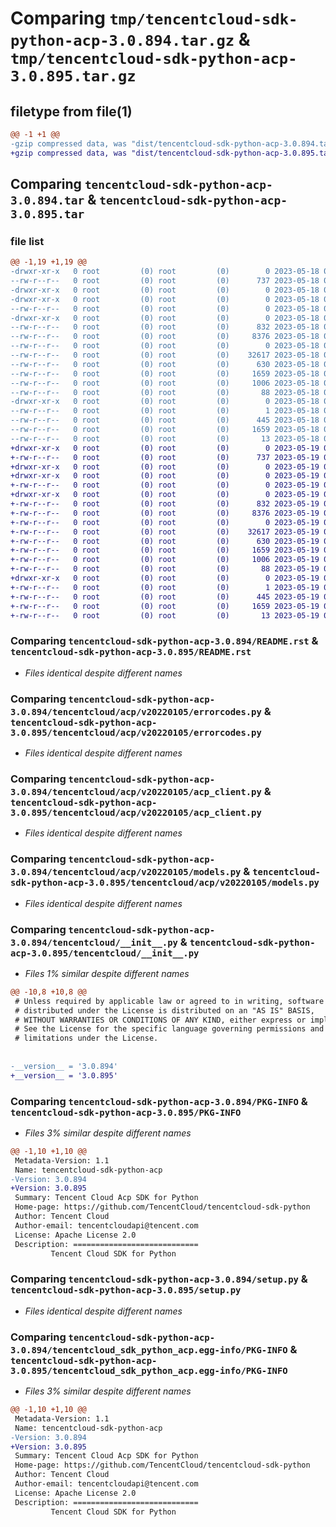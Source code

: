 # Comparing `tmp/tencentcloud-sdk-python-acp-3.0.894.tar.gz` & `tmp/tencentcloud-sdk-python-acp-3.0.895.tar.gz`

## filetype from file(1)

```diff
@@ -1 +1 @@
-gzip compressed data, was "dist/tencentcloud-sdk-python-acp-3.0.894.tar", last modified: Thu May 18 00:14:17 2023, max compression
+gzip compressed data, was "dist/tencentcloud-sdk-python-acp-3.0.895.tar", last modified: Fri May 19 02:39:58 2023, max compression
```

## Comparing `tencentcloud-sdk-python-acp-3.0.894.tar` & `tencentcloud-sdk-python-acp-3.0.895.tar`

### file list

```diff
@@ -1,19 +1,19 @@
-drwxr-xr-x   0 root         (0) root         (0)        0 2023-05-18 00:14:17.000000 tencentcloud-sdk-python-acp-3.0.894/
--rw-r--r--   0 root         (0) root         (0)      737 2023-05-18 00:14:17.000000 tencentcloud-sdk-python-acp-3.0.894/README.rst
-drwxr-xr-x   0 root         (0) root         (0)        0 2023-05-18 00:14:17.000000 tencentcloud-sdk-python-acp-3.0.894/tencentcloud/
-drwxr-xr-x   0 root         (0) root         (0)        0 2023-05-18 00:14:17.000000 tencentcloud-sdk-python-acp-3.0.894/tencentcloud/acp/
--rw-r--r--   0 root         (0) root         (0)        0 2023-05-18 00:14:17.000000 tencentcloud-sdk-python-acp-3.0.894/tencentcloud/acp/__init__.py
-drwxr-xr-x   0 root         (0) root         (0)        0 2023-05-18 00:14:17.000000 tencentcloud-sdk-python-acp-3.0.894/tencentcloud/acp/v20220105/
--rw-r--r--   0 root         (0) root         (0)      832 2023-05-18 00:14:17.000000 tencentcloud-sdk-python-acp-3.0.894/tencentcloud/acp/v20220105/errorcodes.py
--rw-r--r--   0 root         (0) root         (0)     8376 2023-05-18 00:14:17.000000 tencentcloud-sdk-python-acp-3.0.894/tencentcloud/acp/v20220105/acp_client.py
--rw-r--r--   0 root         (0) root         (0)        0 2023-05-18 00:14:17.000000 tencentcloud-sdk-python-acp-3.0.894/tencentcloud/acp/v20220105/__init__.py
--rw-r--r--   0 root         (0) root         (0)    32617 2023-05-18 00:14:17.000000 tencentcloud-sdk-python-acp-3.0.894/tencentcloud/acp/v20220105/models.py
--rw-r--r--   0 root         (0) root         (0)      630 2023-05-18 00:14:17.000000 tencentcloud-sdk-python-acp-3.0.894/tencentcloud/__init__.py
--rw-r--r--   0 root         (0) root         (0)     1659 2023-05-18 00:14:17.000000 tencentcloud-sdk-python-acp-3.0.894/PKG-INFO
--rw-r--r--   0 root         (0) root         (0)     1006 2023-05-18 00:14:17.000000 tencentcloud-sdk-python-acp-3.0.894/setup.py
--rw-r--r--   0 root         (0) root         (0)       88 2023-05-18 00:14:17.000000 tencentcloud-sdk-python-acp-3.0.894/setup.cfg
-drwxr-xr-x   0 root         (0) root         (0)        0 2023-05-18 00:14:17.000000 tencentcloud-sdk-python-acp-3.0.894/tencentcloud_sdk_python_acp.egg-info/
--rw-r--r--   0 root         (0) root         (0)        1 2023-05-18 00:14:17.000000 tencentcloud-sdk-python-acp-3.0.894/tencentcloud_sdk_python_acp.egg-info/dependency_links.txt
--rw-r--r--   0 root         (0) root         (0)      445 2023-05-18 00:14:17.000000 tencentcloud-sdk-python-acp-3.0.894/tencentcloud_sdk_python_acp.egg-info/SOURCES.txt
--rw-r--r--   0 root         (0) root         (0)     1659 2023-05-18 00:14:17.000000 tencentcloud-sdk-python-acp-3.0.894/tencentcloud_sdk_python_acp.egg-info/PKG-INFO
--rw-r--r--   0 root         (0) root         (0)       13 2023-05-18 00:14:17.000000 tencentcloud-sdk-python-acp-3.0.894/tencentcloud_sdk_python_acp.egg-info/top_level.txt
+drwxr-xr-x   0 root         (0) root         (0)        0 2023-05-19 02:39:58.000000 tencentcloud-sdk-python-acp-3.0.895/
+-rw-r--r--   0 root         (0) root         (0)      737 2023-05-19 02:39:58.000000 tencentcloud-sdk-python-acp-3.0.895/README.rst
+drwxr-xr-x   0 root         (0) root         (0)        0 2023-05-19 02:39:58.000000 tencentcloud-sdk-python-acp-3.0.895/tencentcloud/
+drwxr-xr-x   0 root         (0) root         (0)        0 2023-05-19 02:39:58.000000 tencentcloud-sdk-python-acp-3.0.895/tencentcloud/acp/
+-rw-r--r--   0 root         (0) root         (0)        0 2023-05-19 02:39:58.000000 tencentcloud-sdk-python-acp-3.0.895/tencentcloud/acp/__init__.py
+drwxr-xr-x   0 root         (0) root         (0)        0 2023-05-19 02:39:58.000000 tencentcloud-sdk-python-acp-3.0.895/tencentcloud/acp/v20220105/
+-rw-r--r--   0 root         (0) root         (0)      832 2023-05-19 02:39:58.000000 tencentcloud-sdk-python-acp-3.0.895/tencentcloud/acp/v20220105/errorcodes.py
+-rw-r--r--   0 root         (0) root         (0)     8376 2023-05-19 02:39:58.000000 tencentcloud-sdk-python-acp-3.0.895/tencentcloud/acp/v20220105/acp_client.py
+-rw-r--r--   0 root         (0) root         (0)        0 2023-05-19 02:39:58.000000 tencentcloud-sdk-python-acp-3.0.895/tencentcloud/acp/v20220105/__init__.py
+-rw-r--r--   0 root         (0) root         (0)    32617 2023-05-19 02:39:58.000000 tencentcloud-sdk-python-acp-3.0.895/tencentcloud/acp/v20220105/models.py
+-rw-r--r--   0 root         (0) root         (0)      630 2023-05-19 02:39:58.000000 tencentcloud-sdk-python-acp-3.0.895/tencentcloud/__init__.py
+-rw-r--r--   0 root         (0) root         (0)     1659 2023-05-19 02:39:58.000000 tencentcloud-sdk-python-acp-3.0.895/PKG-INFO
+-rw-r--r--   0 root         (0) root         (0)     1006 2023-05-19 02:39:58.000000 tencentcloud-sdk-python-acp-3.0.895/setup.py
+-rw-r--r--   0 root         (0) root         (0)       88 2023-05-19 02:39:58.000000 tencentcloud-sdk-python-acp-3.0.895/setup.cfg
+drwxr-xr-x   0 root         (0) root         (0)        0 2023-05-19 02:39:58.000000 tencentcloud-sdk-python-acp-3.0.895/tencentcloud_sdk_python_acp.egg-info/
+-rw-r--r--   0 root         (0) root         (0)        1 2023-05-19 02:39:58.000000 tencentcloud-sdk-python-acp-3.0.895/tencentcloud_sdk_python_acp.egg-info/dependency_links.txt
+-rw-r--r--   0 root         (0) root         (0)      445 2023-05-19 02:39:58.000000 tencentcloud-sdk-python-acp-3.0.895/tencentcloud_sdk_python_acp.egg-info/SOURCES.txt
+-rw-r--r--   0 root         (0) root         (0)     1659 2023-05-19 02:39:58.000000 tencentcloud-sdk-python-acp-3.0.895/tencentcloud_sdk_python_acp.egg-info/PKG-INFO
+-rw-r--r--   0 root         (0) root         (0)       13 2023-05-19 02:39:58.000000 tencentcloud-sdk-python-acp-3.0.895/tencentcloud_sdk_python_acp.egg-info/top_level.txt
```

### Comparing `tencentcloud-sdk-python-acp-3.0.894/README.rst` & `tencentcloud-sdk-python-acp-3.0.895/README.rst`

 * *Files identical despite different names*

### Comparing `tencentcloud-sdk-python-acp-3.0.894/tencentcloud/acp/v20220105/errorcodes.py` & `tencentcloud-sdk-python-acp-3.0.895/tencentcloud/acp/v20220105/errorcodes.py`

 * *Files identical despite different names*

### Comparing `tencentcloud-sdk-python-acp-3.0.894/tencentcloud/acp/v20220105/acp_client.py` & `tencentcloud-sdk-python-acp-3.0.895/tencentcloud/acp/v20220105/acp_client.py`

 * *Files identical despite different names*

### Comparing `tencentcloud-sdk-python-acp-3.0.894/tencentcloud/acp/v20220105/models.py` & `tencentcloud-sdk-python-acp-3.0.895/tencentcloud/acp/v20220105/models.py`

 * *Files identical despite different names*

### Comparing `tencentcloud-sdk-python-acp-3.0.894/tencentcloud/__init__.py` & `tencentcloud-sdk-python-acp-3.0.895/tencentcloud/__init__.py`

 * *Files 1% similar despite different names*

```diff
@@ -10,8 +10,8 @@
 # Unless required by applicable law or agreed to in writing, software
 # distributed under the License is distributed on an "AS IS" BASIS,
 # WITHOUT WARRANTIES OR CONDITIONS OF ANY KIND, either express or implied.
 # See the License for the specific language governing permissions and
 # limitations under the License.
 
 
-__version__ = '3.0.894'
+__version__ = '3.0.895'
```

### Comparing `tencentcloud-sdk-python-acp-3.0.894/PKG-INFO` & `tencentcloud-sdk-python-acp-3.0.895/PKG-INFO`

 * *Files 3% similar despite different names*

```diff
@@ -1,10 +1,10 @@
 Metadata-Version: 1.1
 Name: tencentcloud-sdk-python-acp
-Version: 3.0.894
+Version: 3.0.895
 Summary: Tencent Cloud Acp SDK for Python
 Home-page: https://github.com/TencentCloud/tencentcloud-sdk-python
 Author: Tencent Cloud
 Author-email: tencentcloudapi@tencent.com
 License: Apache License 2.0
 Description: ============================
         Tencent Cloud SDK for Python
```

### Comparing `tencentcloud-sdk-python-acp-3.0.894/setup.py` & `tencentcloud-sdk-python-acp-3.0.895/setup.py`

 * *Files identical despite different names*

### Comparing `tencentcloud-sdk-python-acp-3.0.894/tencentcloud_sdk_python_acp.egg-info/PKG-INFO` & `tencentcloud-sdk-python-acp-3.0.895/tencentcloud_sdk_python_acp.egg-info/PKG-INFO`

 * *Files 3% similar despite different names*

```diff
@@ -1,10 +1,10 @@
 Metadata-Version: 1.1
 Name: tencentcloud-sdk-python-acp
-Version: 3.0.894
+Version: 3.0.895
 Summary: Tencent Cloud Acp SDK for Python
 Home-page: https://github.com/TencentCloud/tencentcloud-sdk-python
 Author: Tencent Cloud
 Author-email: tencentcloudapi@tencent.com
 License: Apache License 2.0
 Description: ============================
         Tencent Cloud SDK for Python
```

